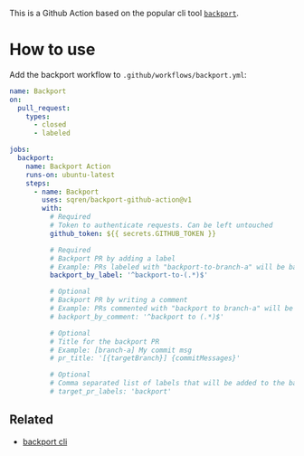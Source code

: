 This is a Github Action based on the popular cli tool [`backport`](https://github.com/sqren/backport).

# How to use

Add the backport workflow to `.github/workflows/backport.yml`:

```yml
name: Backport
on:
  pull_request:
    types:
      - closed
      - labeled

jobs:
  backport:
    name: Backport Action
    runs-on: ubuntu-latest
    steps:
      - name: Backport
        uses: sqren/backport-github-action@v1
        with:
          # Required
          # Token to authenticate requests. Can be left untouched
          github_token: ${{ secrets.GITHUB_TOKEN }}

          # Required
          # Backport PR by adding a label
          # Example: PRs labeled with "backport-to-branch-a" will be backported to "branch-a"
          backport_by_label: '^backport-to-(.*)$'

          # Optional
          # Backport PR by writing a comment
          # Example: PRs commented with "backport to branch-a" will be backported to "branch-a"
          # backport_by_comment: '^backport to (.*)$'

          # Optional
          # Title for the backport PR
          # Example: [branch-a] My commit msg
          # pr_title: '[{targetBranch}] {commitMessages}'

          # Optional
          # Comma separated list of labels that will be added to the backport PR.
          # target_pr_labels: 'backport'
```

## Related

- [backport cli](https://github.com/sqren/backport)
